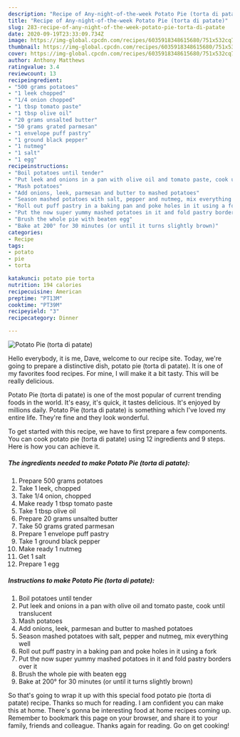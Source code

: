 ```yaml
---
description: "Recipe of Any-night-of-the-week Potato Pie (torta di patate)"
title: "Recipe of Any-night-of-the-week Potato Pie (torta di patate)"
slug: 283-recipe-of-any-night-of-the-week-potato-pie-torta-di-patate
date: 2020-09-19T23:33:09.734Z
image: https://img-global.cpcdn.com/recipes/6035918348615680/751x532cq70/potato-pie-torta-di-patate-recipe-main-photo.jpg
thumbnail: https://img-global.cpcdn.com/recipes/6035918348615680/751x532cq70/potato-pie-torta-di-patate-recipe-main-photo.jpg
cover: https://img-global.cpcdn.com/recipes/6035918348615680/751x532cq70/potato-pie-torta-di-patate-recipe-main-photo.jpg
author: Anthony Matthews
ratingvalue: 3.4
reviewcount: 13
recipeingredient:
- "500 grams potatoes"
- "1 leek chopped"
- "1/4 onion chopped"
- "1 tbsp tomato paste"
- "1 tbsp olive oil"
- "20 grams unsalted butter"
- "50 grams grated parmesan"
- "1 envelope puff pastry"
- "1 ground black pepper"
- "1 nutmeg"
- "1 salt"
- "1 egg"
recipeinstructions:
- "Boil potatoes until tender"
- "Put leek and onions in a pan with olive oil and tomato paste, cook until translucent"
- "Mash potatoes"
- "Add onions, leek, parmesan and butter to mashed potatoes"
- "Season mashed potatoes with salt, pepper and nutmeg, mix everything well"
- "Roll out puff pastry in a baking pan and poke holes in it using a fork"
- "Put the now super yummy mashed potatoes in it and fold pastry borders over it"
- "Brush the whole pie with beaten egg"
- "Bake at 200° for 30 minutes (or until it turns slightly brown)"
categories:
- Recipe
tags:
- potato
- pie
- torta

katakunci: potato pie torta 
nutrition: 194 calories
recipecuisine: American
preptime: "PT13M"
cooktime: "PT39M"
recipeyield: "3"
recipecategory: Dinner

---
```



![Potato Pie (torta di patate)](https://img-global.cpcdn.com/recipes/6035918348615680/751x532cq70/potato-pie-torta-di-patate-recipe-main-photo.jpg)

Hello everybody, it is me, Dave, welcome to our recipe site. Today, we're going to prepare a distinctive dish, potato pie (torta di patate). It is one of my favorites food recipes. For mine, I will make it a bit tasty. This will be really delicious.



Potato Pie (torta di patate) is one of the most popular of current trending foods in the world. It's easy, it's quick, it tastes delicious. It's enjoyed by millions daily. Potato Pie (torta di patate) is something which I've loved my entire life. They're fine and they look wonderful.


To get started with this recipe, we have to first prepare a few components. You can cook potato pie (torta di patate) using 12 ingredients and 9 steps. Here is how you can achieve it.

<!--inarticleads1-->

##### The ingredients needed to make Potato Pie (torta di patate):

1. Prepare 500 grams potatoes
1. Take 1 leek, chopped
1. Take 1/4 onion, chopped
1. Make ready 1 tbsp tomato paste
1. Take 1 tbsp olive oil
1. Prepare 20 grams unsalted butter
1. Take 50 grams grated parmesan
1. Prepare 1 envelope puff pastry
1. Take 1 ground black pepper
1. Make ready 1 nutmeg
1. Get 1 salt
1. Prepare 1 egg




<!--inarticleads2-->

##### Instructions to make Potato Pie (torta di patate):

1. Boil potatoes until tender
1. Put leek and onions in a pan with olive oil and tomato paste, cook until translucent
1. Mash potatoes
1. Add onions, leek, parmesan and butter to mashed potatoes
1. Season mashed potatoes with salt, pepper and nutmeg, mix everything well
1. Roll out puff pastry in a baking pan and poke holes in it using a fork
1. Put the now super yummy mashed potatoes in it and fold pastry borders over it
1. Brush the whole pie with beaten egg
1. Bake at 200° for 30 minutes (or until it turns slightly brown)




So that's going to wrap it up with this special food potato pie (torta di patate) recipe. Thanks so much for reading. I am confident you can make this at home. There's gonna be interesting food at home recipes coming up. Remember to bookmark this page on your browser, and share it to your family, friends and colleague. Thanks again for reading. Go on get cooking!
